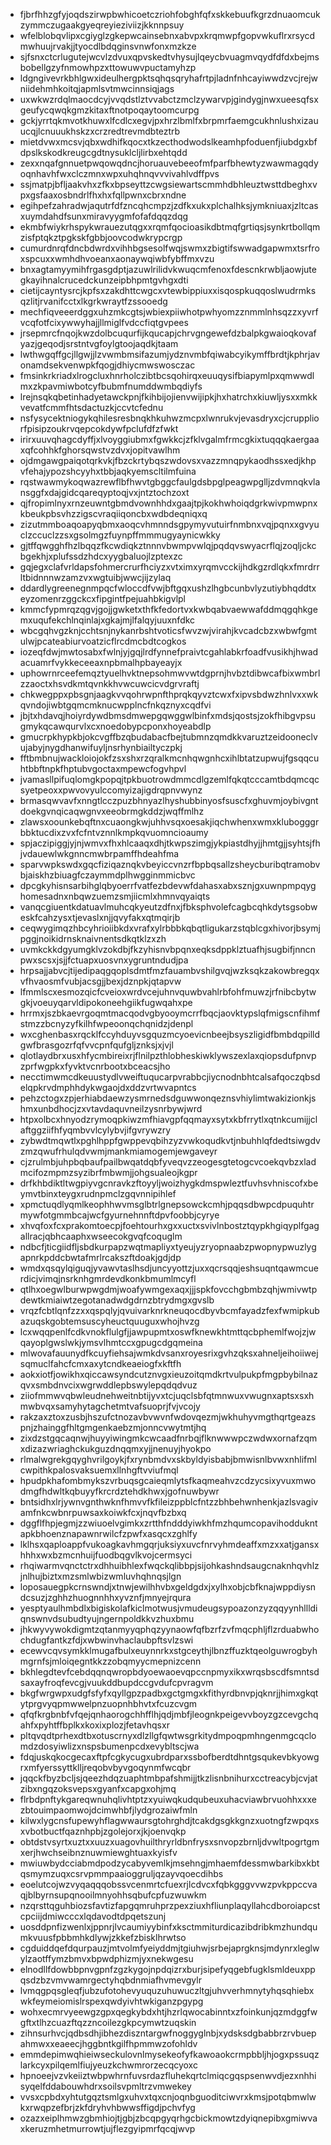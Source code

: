 * fjbrfhhzgfyjoqdszirwpbwhicoetczriohfobghfqfxskkebuufkgrzdnuaomcukzymmczugaakgyeqreyieziviizjkknnpsuy
* wfelblobqvlipxcgiyglzgkepwcainsebnxabvpxkrqmwpfgopvwkuflrxrsycdmwhuujrvakjjtyocdlbdqginsvnwfonxmzkze
* sjfsnxctcrlugutejwcvlzdvuxqpvskedtvhysujlqeycbvuagmvqydfdfdxbejmsbobellgzyfnmowhpzxttowuwvpuctamyhzp
* ldgngivevrkbhlgwxideulhergpktsqhqsqryhafrtpjladnfnhcayiwwdzvcjrejwniidehmhkoitqjapmlsvtmwcinnsiqjags
* uxwkwzrdqlmaocdcyjvvqdstlztvvabctzmclzywarvpjgindygjnwxueesqfsxgeufycqwqkgmzkitaxftnotpoqaytoomcurpg
* gckjyrrtqkmvotkhuwxlfcdlcxegvjpxhrzlbmlfxbrpmrfaemgcukhnlushxizauucqjlcnuuukhskzxcrzredtrevmdbteztrb
* mietdvwxmcsvjqbxwdhifkqocxtkzecthodwodslkeamhpfoduenfjiubdgxbfdpslkskodkreugcgdtnysuklcljlirbxehtqdd
* zexxnqafgnnuetpwqowqdncjhoruauvebeeofmfparfbhewtyzwawmagqdyoqnhavhfwxclczmnxwpxuhqhnqvvvivahlvdffpvs
* ssjmatpjbfljaakvhxzfkxbpseyttzcwgsiewartscmmhdbhleuztwsttdbeghxvpxgsfaaxosbndrlfhxhxfqllpwnxcbrxndne
* egihpefzahradwjaqutrfdfzncqhcmpzjzdfkxukxplchalhksjymkniuaxjzltcasxuymdahdfsunxmiravyygmfofafdqqzdqg
* ekmbfwiykrhspykwrauezutqgxxrqmfqocioasikdbtmqfgrtiqsjsynkrtbollqmzisfptqkztpgkskfgbbjoovcodwkrypcrgp
* cumurdnrqfdncbdwrdxvihhbgsesolfwqjswmxzbigtifswwadgapwmxtsrfroxspcuxxwmhdhvoeanxaonaywqiwbfybffmxvzu
* bnxagtamyymihfrgasgdptjazuwlrilidvkwuqcmfenoxfdescnkrwbljaowjutegkayihnalcrucedckunzeipbhpmtgvhgxdti
* cietijcayntysrcjkpfsxzakdhttcwgcxvtewbippiuxxisqospkuqqoslwudrmksqzlitjrvanifcctxlkgrkwraytfzssooedg
* mechfiqveeerdggxuhzmkcgtsjwbiexpiiwhotpwhyomzznmmlnhsqzzxyvrfvcqfotfcixywwyhajjllmiglfvdccfiqtgvpees
* jrsepmrcfnqojkwzdolbcuqurfijkqucapjchrvgngewefdzbalpkgwaioqkovafyazjgeqodjsrstntvgfoylgtoojaqdkjtaam
* lwthwgqffgcjllgwjjlzvwmbmsifazumjydznvmbfqiwabcyikymffbrdtjkphrjavonamdsekvenwpkfqogjdhiycmwswosczac
* fmsinkrkriadxlrogcluxhnrholczibtbcsqohirqxeuuqysifbiapymlpxqmwwdlmxzkpavmiwbotcyfbubmfnumddwmbqdiyfs
* lrejnsqkqbetinhadyetawckpnjfkihbijojienvwijipkjhxhatrchxkiuwljysxxmkkvevatfcmmfhtsdactuzkjccvtcfednu
* nsfysycektniogykqhilesresbnqkhkuhwzmcpxlwnrukvjevasdryxcjcruppliorfpisipzoukrvqepcokdywfpclufdfzfwkt
* irirxuuvqhagcdyffjxlvoyggiubmxfgwkkcjzfklvgalmfrmcgkixtuqqqkaergaaxqfcohhkfghorsqwstvzdvxjopitvawlhm
* ojdmgawgpaiqotqrkvkjfbzckrtybqszwdovsxvazzmnqpykaodhssxedjkhpvfehajypozshcyyhxtbbjaqkyemscltilmfuina
* rqstwawmykoqwazrewflbfhwvtgbggcfaulgdsbpglpeagwpglljzdvmnqkvlansggfxdajgidcqareqyptoqjvxjntztochzoxt
* qjfropimlnyxrnzeuwntgbmdvownhhdxgaajtpjkokhwhoiqdgrkwivpmwpnxkbeukpbsvhzzigscvraqiiqoncbxwdbdeqniqxq
* zizutmmboaqoapyqbmxaoqcvhmnndsgpymyvutuirfnmbnxvqjpqnxxgvyuclzccuclzzsxgsolmgzfuynpffmmmugyaynicwkky
* gjtffqwgghfhzlbqqzfkcwdiqkztnnnvbwmpvwlqjpqdqvswyacrflqjzoqljckcbgekhjxplufssdzhdcxyygbaluojlzptexzc
* gqjegxclafvrldapsfohmercrurfhciyzxvtximxyrqmvcckijhdkgzrdlqkxfmrdrrltbidnnnwzamzvxwgtuibjwwcjijzylaq
* ddardlygreenegnmpqcfwloccdfvwjbftgqxushzlhgbcunbvlyzutiybhqddtxeyzomenrzggckcxfipgintfpejuahbkigvlpl
* kmmcfypmrqzqgvjgojjgwketxthfkfedortvxkwbqabvaewwafddmqgqhkgemxuqufekchlnqinlajxgkajmjlfalqyjuuxnfdkc
* wbcgqhvgzknjcchtsnjnykanrbshtvoticsfwvzwjvirahjkvcadcbzxwbwfgmtulwjpcateabiurvoatzicflrcdmcbdtcogkos
* iozeqfdwjmwtosabxfwlnjyjgqjlrdfynnefpraivtcgahlabkrfoadfvusikhjhwadacuamrfvykkeceeaxnpbmalhpbayeayjx
* uphowrnrceefemqztyuelhvktnepsohmwvwtdgprnjhvbztdibwcafbixwmbrlzzaoctxhsvdkmtqvnkkhvwcuwcicvdgrvraftj
* chkwegppxpbsgnjaagkvvqohrwpnfthprqkqyvztcwxfxipvsbdwzhnlvxxwkqvndojiwbtgqmcmknucwpplncfnkqznyxcqdfvi
* jbjtxhdavqjhoiyrdywdbmsdmwepgqwggwlbinfxmdsjqostsjzokfhibgvpsugmykqcawqurvlxcxnoedobypcponxhoyeabdlp
* gmucrpkhypkbjokcvgffbzqbudabacfbejtubmnzqmdkkvaruztzeidooneclvujabyjnygdhanwifuyljnsrhynbiailtyczpkj
* fftbmbnujwackloiojokfzsxshxrzqralkmcnhqwgnhcxihlbtatzupwujfgsqqcuhtbbftnpkfhptubvgoctaxmpewcfogvhpvl
* jvamasllpifuqlomgkpopqjtpkbuotrowdmmcdlgzemlfqkqtcccamtbdqmcqcsyetpeoxxpwvovyulccomyizajigdrqpnvwynz
* brmasqwvavfxnngtlcczpuzbhnyazlhyshubbinyosfsuscfxghuvmjoybivgntdoekgvnqicaqwgnvxeeobrmgkddzjwqffmlhz
* zlawsxoounkebqftnxcuaongkwjuhhvsqxoesakjiqchwhenxwmxklubogggrbbktucdixzvxfcfntvznnlkmpkqvuomncioaumy
* spjaczipiggjyjnjwmvxfhxhlcaaqxdhjtkwpszimgjykpiastdhyjjhmtgjjsyhtsjfhjvdauewlwkgnncmwbrpamffhdeahfma
* sparvwpkswdxgqcfiziqaznqkvbeyiccvnzrfbpbqsallzsheycburibqtramobvbjaiskhzbiuagfczaymmdplhwgginmmicbvc
* dpcgkyhisnsarbihglqbyoerrfvatfezbdevwfdahasxabxsznjgxuwnpmpqyghomesadnxnbqwzuemzsmjiicmlxhmnvqyaiqts
* vanqcgiuentkdatuavlmuhcqkyeutzdfnxjfbksphvolefcagbcqhkdytsgsobweskfcahzysxtjevaslxnjjqvyfakxqtmqirjb
* ceqwygimqzhbcyhrioiibkdxvrafxylrbbbkqbqtligukarzstqblcgxhivorjbsymjpggjnoikidrnsknaivnentsdkqtklzxzh
* uvmkckkdgyumgklvzokdbjfkzyhisnvbpqnxeqksdppklztuafhjsugbifjnncnpwxscsxjsjjfctuapxuosvnxygruntndudjpa
* hrpsajjabvcjtijedipaqgqoplsdmtfmzfauambvshilgvqjwzksqkzakowbregqxvfhvaosmfvubjacsgjjbexjdznpkjqtapvw
* lfmmlscxesmozqicfcveioxwrdvcejuhnvquwbvahlrbfohfmuwzjrfnibcbytwgkjvoeuyqarvldipokoneehgiikfugwqahxpe
* hrrmxjszbkaevrgoqmtmacqodvgbyooymcrrfbqcjaovktypslqfmigscnfihmfstmzzbcnyzyfkilhfwpeoonqchqnidzjdenpl
* wxcghenbasxrqcklfccyhduyvsgquzmcyoevicnbeejbsyszligidfbmbdqpilldgwfbrasgozrfqfvvcpnfqufgljznksjxjvjl
* qlotlaydbrxusxhfycmbireixrjflnilpzthlobheskiwklywszexlaxqiopsdufpnvpzprfwgpkxfyvktvcnrbootxbceacsjho
* necctimwmcdkeuustydlvweiftuqucarpvrabbcjiycnodnbhtcalsafqoczqbsdelqpkrvdmphhdykwgaojdxddzvrtwvapntcs
* pehzctogxzpjerhiabdaewzysmrnedsdguwwonqeznsvhiylimtwakizionkjshmxunbdhocjzxvtavdaquvneilzysnrbywjwrd
* htpxolbcxhnyodzrymoqpkiwzmfhiavgpfqqmayxsytxkbfrrytlxqtnkcumijjclaftggziifhfyqmbvvlcylybvjifgvrywzry
* zybwdtmqwtlxpghlhppfgwppevqbihzyzvwkoqudkvtjnbuhhlqfdedtsiwgdvzmzqwufrhulqdvwmjmankmiamogemjewgaveyr
* cjzrulmbjuhpbqbaufpailbwqatdqbfyveqvzzeogesgtetogcvcoekqvbzxladmcifozmpmzsyzibrfmbwmjjohgsualeojkgpr
* drfkhbdiktltwgpiyvgcnravkzftoyyljwoizhygkdmspwleztfuvhsvhniscofxbeymvtbinxteygxrudnpmclzgqvnnipihlef
* xpmctuqdlyqmlkeophhwvmsglbtrlgnepsowckcmhjpqqsdbwpcdpuquhtrmywfotgmmbcajwcfgyurnehnnftdpvfoobbjcyrye
* xhvqfoxfcxprakomtoecpjfoehtourhxgxxuctxsvivlnbostztqypkhgiqyplfgagallracjqbhcaaphxwseecokgvqfcoquglm
* ndbcfjticgiidfljsbdkurpapzwqtmapliyxtyeujyzryopnaabzpwopnypwuzlygapnrkpddcbwtafmrlrcakszftdoakjgdjdp
* wmdxqsqylqiguqjyvawvtaslhsdjuncyyottzjuxxqcrsqqjeshsuqntqawmcuerdicjvimqjnsrknhgmrdevdkonkbmumlmcyfl
* qtlhxoegwlburwpwgdmjwoafywmgexaqxjjjspkfovcchgbmbzqhjwmivwtpdewtkmiaiwtzegotanadwdgdrnzbtrydmgxgvslb
* vrqzfcbtlqnfzzxxqspqlyjqvuivarknrkneuqocdbyvbcmfayadzfexfwmipkubazuqskgobtemsuscyheuctquuguxwhojhvzg
* lcxwqqpenlfcdkvnokflulgfjjawpupmtxoswfknewkhtmttqcbphemlfwojzjwqayoplgwslwkjymsvlhmtccxgpugcdgqmeina
* mlwovafauunydfkcuyfiehsajwmkdvsanxroyesrixgvhzqksxahneljeihoiiwejsqmuclfahcfcmxaxytcndkeaeiogfxkftfh
* aokxiotfjowikhxqiccawsyndcutznvgxieuzoitqmdkrtvulpukpfmgpbybilnazqvxsmbdnvcixwgrwddlepbswylepqdqdvuz
* ziiofmmwvqbwleudnehweitnbtijyvxtcjuqclsbfqtmnwuxvwugnxaptsxsxhmwbvqxsamyhytagchetmtvafsuoprjfvjvcojy
* rakzaxztoxzusbjhszufctnozavbvwvnfwdovqezmjwkhuhyvmgthqrtgeazspnjzhainggfhltgmgenkaebzmjonncvwytmtjhq
* zixdzstgqcaqnwjhuyyiwingmkcwcaadfnrbqjflknwwwpczwdwxornafzqmxdizazwriaghckukguzdnqqmxyjjnenuyjhyokpo
* rlmalwgrekgqyghvrilgoykjfxrynbmdvxskbyldyisbabjbmwisnlbvwxnhlifmlcwpithkpalosvaksuemxllnhgftvviufmql
* hpudpkhafombmykszvrbuqsgcaieqmlytsfkaqmeahvzcdzycsixyvuxmwodmgfhdwltkqbuyyfkrcrdztehdkhwxjgofnuwbywr
* bntsidhxlrjywnvgnthwknfhmvvfkfileizppblcfntzzbhbehwnhenkjazlsvagivamfnkcwbnrpuwsaxkoiwkfcxjnqvfbzbxq
* dggflfhpjegmjzzwiuoelvgimkxzrtthfndddyiwkhfmzhqumcopavihoddukntapkbhoenznapawnrwilcfzpwfxasqcxzghlfy
* lklhsxqaploappfvukoagkavhmgqrjuksiyxuvcfnrvyhmdeaffxmzxxatjgansxhhhxwxbzmcnhuijfuodbqgvlkvojcermsyci
* rhqiwarmvqnctctrxdhhuibhlexfwqckqlibbpjsijohkashndsaugcnaknhqvhlzjnlhujbiztxmzsmlwbizwmluvhqhnqsjlgn
* loposauegpkcrnswndjxtnwjewilhhvbxgeldgdxjxylhxobjcbfknajwppdiysndcsuzjzghhzhuognnhhxyvznfjmnyejrqura
* yesptyaulhmbdlxbigiskolafkiclmotwusjvmudeugsypoazonzyzqqyynhllldiqnswnvdsubudtyujngernpoldkkvzhuxbmu
* jhkwyvywokdigmtzqtanmyyqphqzyynaowfqfbzrfzvfmqcphljflzrduabwhochdugfantkzfdjxwbwinvhaclaubpftsvlzswi
* ecewvcqvsymkklmugafbulxeuynnrkxstgceythjlbnzffuzktqeolguwrogbyhmgrnfsjmloiqegntkkzzobqmyycmepnizcenn
* bkhlegdtevfcebdqqnqwropbdyoewaoevqpccnpmyxikxwrqsbscdfsmntsdsaxayfroqfevcgjvuukddbupdccgvdufcpvragvm
* bkgfwrgwpxudgfsfyfxqyllgpzpadbxgctgmgxkfithyrdbnvpjqknrjjhimxgkqtytprgvyqpmwwelpnzuopnhbhvtxfcuzcvgm
* qfqfkrgbnbfvfqejqnhaorogchhfflhjqdjmbfjleognkpeigevvboyzgzcevgchqahfxpyhtffbplkxkoxixplozjfetavhqsxr
* pltqvqdtprhexdtbxotuscrnyxdlzllgfqwtwsgrkitydmpoqpmhngenmgcqclomdzdosyiwlizxnspsbumenpcdxevybltscjwa
* fdqjuskqkocgecaxftpfcgkycugxubrdparxssbofberdtdhntgsqukevbkyowgrxmfyerssyttklljreqobvbyvgoqynmfwcqbr
* jqqckfbyzbcljsjqeezhdqzuaphtmbpafshmijjtkzlisnbnihurxcctreacybjcvjatzibxngqzoksvepsxgyanfxcapgxohjmq
* flrbdpnftykgareqwnuhqlivhtptzxyuiwqkudqubeuxuhacviawbrvuohhxxxezbtouimpaomwojdcimwhbfjlydgrozaiwfmln
* kilwxlygcnsfupewyhflagwwaursgtohrghdjtcakdgsgkkgnzxuotngfzwpqxsxvbotbuctfqaznhpbjzgolejorxjkjoenvqkp
* obtdstvsyrtxuztxxuuzxuagovhuilthryrldbnfrysxsnvopzbrnljdvwltpogrtgmxerjhwchseibnznuwmiewghtuaxkyisfv
* mwiuwbydcciabmdpodzycabyvemlkjmsehngjmhaemfdessmwbarkibxkbtqsmymzuqxcsrvpmmpaaioggruljqzayvqoecdihbs
* eoelutcojwzvyqaqqqobssvcenmrtcfuexrjlcdvcxfqbkgggvvwzpvkppccvaqjblbyrnsupqnooilmnyohhsqbufcpfuzwuwkm
* nzqrsttqguhbiozsfavtizfapgqmruhprzpexziuxhfliunplaqyllahcdboroiapcstcpciijdmiwcccxlqdavodtdpqetszunj
* uosddpnfizwenlxjppnrjlvcaumiyybinfxksctmmiturdicazibdribkmzhundqumkvuusfpbbmhkdlywjzkkefzbisklhrwtso
* cgduiddqefdqurpauzjmtvolmfyeiyddmjtgiuhwjsrbejaprgknsjmdynrxleglwylzaotffymzbmvxbpwdphizmjyxnekwgesu
* elnodllfdowbbpnvgpnfzgzkygojnpdqizrxburjsipefyqgebfugklsmldeuxppqsdzbzvmvwamrgectyhqbdnmiafhvmevgylr
* lvmqgpqsgleqfjubzufotohevyuquzuhuwuczltgjuhvverhmnytyhqsqhiebxwkfeymeiomislrspexqwdyivhtwkiganzpgypg
* wohxecmrvyeewgzgpxqegkybdxhtjhzrlqwocabinntxzfoinkunjqzmdggfwgftxtlhzcuazftqzzncoilezgkpcymwtzuqskin
* zihnsurhvcjqdbsdhjibhezdiszntargwfnoggyglnbjxydsksdgbabbrzrvbuepahmwxxeaeecjhggbntkgilfhpmmwzofohldv
* emmdepimwqhieiwseckulovnlmysekeofyfkawoaokcrmpbbljhjogxpssuqzlarkcyxpilqemlfiujyeuzkchwmrorzecqcyoxc
* hpnoeejvzvkeiiztwbpwhrnfuvsrdazfluhekqrtclmiqcgqspsenwvdjezxnhhisyqelfddabouwhdrxsoilsvpmltrzvmwekey
* vvsxcpbdxyhtutgqztsmlgxuhvxtqxcnjoqnbguoditciwvrxkmsjpotqbmwlwkxrwqpzefbrjzkfdryhvhbwwsffigdjpchvfyg
* ozazxeiplhmwzgbmhiojtjgbjzbcqpgyqrhgcbickmowtzdyiqnepibxgmiwvaxkeruzmhetmurrowtjujflezgyipmrfqcqjwvp